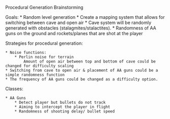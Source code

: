 Procedural Generation Brainstorming

Goals:
	* Random level generation
	* Create a mapping system that allows for switching between cave and open air
	* Cave system will be randomly generated with obstacles (stalagmites/stalactites).
	* Randomness of AA guns on the ground and rockets/planes that are shot at the player

Strategies for procedural generation:

	* Noise functions:
		* Perlin noise for terrain
			Amount of open air between top and bottom of cave could be changed for difficulty scaling
	* Switching from cave to open air & placement of AA guns could be a simple randomness function
	* The frequency of AA guns could be changed as a difficulty option.




Classes:

	* AA Guns
		* Detect player but bullets do not track
		* Aiming to intercept the player in flight
		* Randomness of shooting delay/ bullet speed
